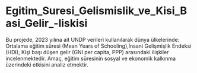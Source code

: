 # Egitim_Suresi_Gelismislik_ve_Kisi_Basi_Gelir_-liskisi
Bu projede, 2023 yılına ait UNDP verileri kullanılarak dünya ülkelerinde: Ortalama eğitim süresi (Mean Years of Schooling),İnsani Gelişmişlik Endeksi (HDI), Kişi başı düşen gelir (GNI per capita, PPP)  arasındaki ilişkiler incelenmektedir. Amaç, eğitim süresinin sosyal ve ekonomik kalkınma üzerindeki etkisini analiz etmektir.
